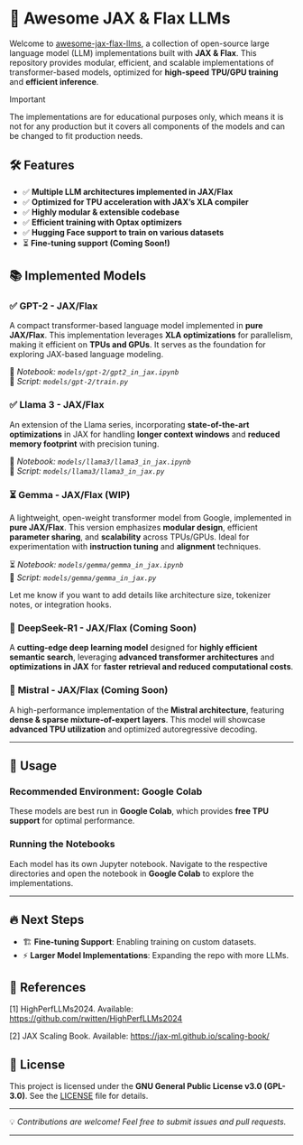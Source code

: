 # 🚀 **Awesome JAX & Flax LLMs**  

Welcome to [awesome-jax-flax-llms](https://github.com/dhyaneesh/awesome-jax-flax-llms), a collection of open-source large language model (LLM) implementations built with **JAX & Flax**. This repository provides modular, efficient, and scalable implementations of transformer-based models, optimized for **high-speed TPU/GPU training** and **efficient inference**.  

> [!IMPORTANT]
> The implementations are for educational purposes only, which means it is not for any production but it covers all components of the models and can be changed to fit production needs.

## 🛠 **Features**  
- ✅ **Multiple LLM architectures implemented in JAX/Flax**  
- ✅ **Optimized for TPU acceleration with JAX’s XLA compiler**  
- ✅ **Highly modular & extensible codebase**  
- ✅ **Efficient training with Optax optimizers**  
- ✅ **Hugging Face support to train on various datasets**  
- ⏳ **Fine-tuning support (Coming Soon!)**  

## 📚 **Implemented Models**  

### ✅ **GPT-2 - JAX/Flax**  
A compact transformer-based language model implemented in **pure JAX/Flax**. This implementation leverages **XLA optimizations** for parallelism, making it efficient on **TPUs and GPUs**. It serves as the foundation for exploring JAX-based language modeling.  

📌 *Notebook: `models/gpt-2/gpt2_in_jax.ipynb`*  
📌 *Script: `models/gpt-2/train.py`*  

### ✅ **Llama 3 - JAX/Flax**  
An extension of the Llama series, incorporating **state-of-the-art optimizations** in JAX for handling **longer context windows** and **reduced memory footprint** with precision tuning. 

📌 *Notebook: `models/llama3/llama3_in_jax.ipynb`*  
📌 *Script: `models/llama3/llama3_in_jax.py`*  

### ⏳ **Gemma - JAX/Flax** (WIP)
A lightweight, open-weight transformer model from Google, implemented in **pure JAX/Flax**. This version emphasizes **modular design**, efficient **parameter sharing**, and **scalability** across TPUs/GPUs. Ideal for experimentation with **instruction tuning** and **alignment** techniques.  

⏳ *Notebook: `models/gemma/gemma_in_jax.ipynb`*  
📌 *Script: `models/gemma/gemma_in_jax.py`*  

Let me know if you want to add details like architecture size, tokenizer notes, or integration hooks.

### 📅 **DeepSeek-R1 - JAX/Flax (Coming Soon)**  
A **cutting-edge deep learning model** designed for **highly efficient semantic search**, leveraging **advanced transformer architectures** and **optimizations in JAX** for **faster retrieval and reduced computational costs**.

### 📅 **Mistral - JAX/Flax (Coming Soon)**  
A high-performance implementation of the **Mistral architecture**, featuring **dense & sparse mixture-of-expert layers**. This model will showcase **advanced TPU utilization** and optimized autoregressive decoding.  

---

## 📖 **Usage**  

### **Recommended Environment: Google Colab**  
These models are best run in **Google Colab**, which provides **free TPU support** for optimal performance.  

### **Running the Notebooks**  
Each model has its own Jupyter notebook. Navigate to the respective directories and open the notebook in **Google Colab** to explore the implementations.  

---

## 🔥 **Next Steps**  
- 🏗 **Fine-tuning Support**: Enabling training on custom datasets.  
- ⚡ **Larger Model Implementations**: Expanding the repo with more LLMs.  

## 📖 **References**

[1] HighPerfLLMs2024. Available: https://github.com/rwitten/HighPerfLLMs2024

[2] JAX Scaling Book. Available: https://jax-ml.github.io/scaling-book/


## 📜 **License**  
This project is licensed under the **GNU General Public License v3.0 (GPL-3.0)**. See the [LICENSE](LICENSE) file for details.  

---

💡 *Contributions are welcome! Feel free to submit issues and pull requests.*  

---
